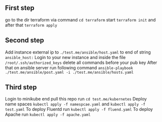 ## First step
go to the dir terraform via command `cd terraform`
start `terraform init` and after that `terraform apply`

## Second step
Add instance external ip to `./test.me/ansible/host.yaml` to end of string `ansible_host:`
Login to your new instance and inside the file `/root/.ssh/authorized_keys` delete all commands before your pub key
After that on ansible server run following command `ansible-playbook ./test.me/ansible/post.yaml -i ./test.me/ansible/hosts.yaml` 

## Third step 
Login to minikube end pull this repo 
run `cd test.me/kubernetes`
Deploy name spaces `kubectl apply -f namespcae.yaml` and `kubectl apply -f test.yaml`
To deploy Fluentd run `kubectl apply -f fluend.yaml`
To deploy Apache run `kubectl apply -f apache.yaml`